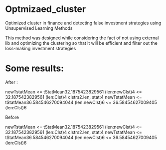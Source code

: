 # Optmizaed_cluster
Optimized cluster in finance and detecting false investment strategies using Unsupervised Learning Methods 

This method was designed while considering the fact of not using external lib and optimizing the clustering so that it will be efficient and filter out the loss-making investment strategies 

# Some results:
After :

newTstatMean <= tStatMean32.1875423829561 (len:newClst)4 <= 32.1875423829561 (len:Clst)4
clstrs2.len, stat:4
newTstatMean <= tStatMean36.584546270094044 (len:newClst)6 <= 36.58454627009405 (len:Clst)6


Before

newTstatMean <= tStatMean32.1875423829561 (len:newClst)4 <= 32.1875423829561 (len:Clst)4
clstrs2.len, stat:4
newTstatMean <= tStatMean36.584546270094044 (len:newClst)6 <= 36.58454627009405 (len:Clst)6


